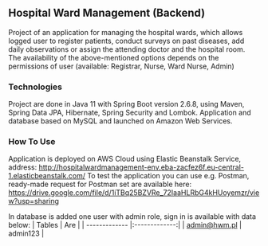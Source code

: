 ## Hospital Ward Management (Backend)

Project of an application for managing the hospital wards, which allows logged user to register patients, conduct surveys on past diseases, add daily observations or assign the attending doctor and the hospital room.
The availability of the above-mentioned options depends on the permissions of user (available: Registrar, Nurse, Ward Nurse, Admin)

### Technologies

Project are done in Java 11 with Spring Boot version 2.6.8, using Maven, Spring Data JPA, Hibernate, Spring Security and Lombok.
Application and database based on MySQL and launched on Amazon Web Services.
### How To Use

Application is deployed on AWS Cloud using Elastic Beanstalk Service, address: http://hospitalwardmanagement-env.eba-zacfez6f.eu-central-1.elasticbeanstalk.com/
To test the application you can use e.g. Postman, ready-made request for Postman set are available here:
https://drive.google.com/file/d/1iTBq25BZVRe_72IaaHLRbG4kHUoyemzr/view?usp=sharing

In database is added one user with admin role, sign in is available with data below:
| Tables        | Are           |
| ------------- |:-------------:|
| admin@hwm.pl  | admin123      | 

